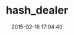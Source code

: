 ---
layout: post
title:  "hash_dealer"
repo:   "LifebookerInc/hash_dealer"
date:   2015-02-18 17:04:40
gemurl: http://github.com/LifebookerInc/hash_dealer
---